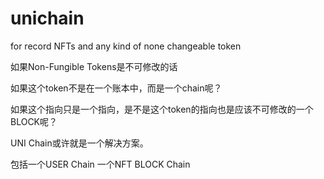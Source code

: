 # unichain
for record NFTs and any kind of none changeable token

如果Non-Fungible Tokens是不可修改的话

如果这个token不是在一个账本中，而是一个chain呢？

如果这个指向只是一个指向，是不是这个token的指向也是应该不可修改的一个BLOCK呢？

UNI Chain或许就是一个解决方案。

包括一个USER Chain
一个NFT BLOCK Chain

